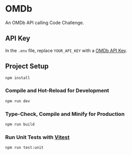 # OMDb

An OMDb API calling Code Challenge.

## API Key

In the `.env` file, replace `YOUR_API_KEY` with a [OMDb API Key](https://www.omdbapi.com/apikey.aspx).

## Project Setup

```sh
npm install
```

### Compile and Hot-Reload for Development

```sh
npm run dev
```

### Type-Check, Compile and Minify for Production

```sh
npm run build
```

### Run Unit Tests with [Vitest](https://vitest.dev/)

```sh
npm run test:unit
```
